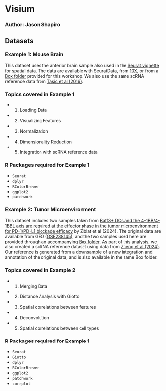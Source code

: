 # Visium
### Author: Jason Shapiro

## Datasets

### Example 1: Mouse Brain
This dataset uses the anterior brain sample also used in the [Seurat vignette](https://satijalab.org/seurat/articles/spatial_vignette) for spatial data.
The data are available with SeuratData, from [10X](https://www.10xgenomics.com/datasets/mouse-brain-serial-section-1-sagittal-anterior-1-standard-1-1-0), or
from a [Box folder](https://uchicago.box.com/s/zlslf6av9flfnx8b9gjw976qw9cpttu1) provided for this workshop. We also use the same scRNA reference data
from [Tasic et al (2016)](https://www.nature.com/articles/nn.4216).

### Topics covered in Example 1
 - 1. Loading Data
 - 2. Visualizing Features
 - 3. Normalization
 - 4. Dimensionality Reduction
 - 5. Integration with scRNA reference data

### R Packages required for Example 1
  - `Seurat`
  - `dplyr`
  - `RColorBrewer`
  - `ggplot2`
  - `patchwork`


### Example 2: Tumor Microenvironment
This dataset includes two samples taken from [Batf3+ DCs and the 4-1BB/4-1BBL axis are required at the effector phase in the tumor microenvironment for PD-1/PD-L1 blockade efficacy](https://www.cell.com/cell-reports/fulltext/S2211-1247(24)00469-8) by Ziblat et al (2024).
The original data are available from GEO ([GSE238145](https://www.ncbi.nlm.nih.gov/geo/query/acc.cgi?acc=GSE238145)), and the two samples used here are provided through an accompanying [Box folder](https://uchicago.box.com/s/pbsklrnue31wvq10qohlh7x9hev1nfaq).
As part of this analysis, we also created a scRNA reference dataset using data from [Zheng et al (2024)](https://pubmed.ncbi.nlm.nih.gov/38428409/). Our reference is generated from a downsample of a new integration and
annotation of the original data, and is also available in the same Box folder.

### Topics covered in Example 2
 - 1. Merging Data
 - 2. Distance Analysis with Giotto
 - 3. Spatial correlations between features
 - 4. Deconvolution
 - 5. Spatial correlations between cell types

### R Packages required for Example 1
  - `Seurat`
  - `Giotto`
  - `dplyr`
  - `RColorBrewer`
  - `ggplot2`
  - `patchwork`
  - `corrplot`	 
